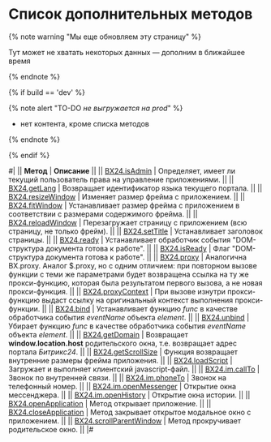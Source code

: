 # Список дополнительных методов

{% note warning "Мы еще обновляем эту страницу" %}

Тут может не хватать некоторых данных — дополним в ближайшее время

{% endnote %}

{% if build == 'dev' %}

{% note alert "TO-DO _не выгружается на prod_" %}

- нет контента, кроме списка методов

{% endnote %}

{% endif %}

#|
|| **Метод** | **Описание** ||
|| [BX24.isAdmin](./bx24-is-admin.md) | Определяет, имеет ли текущий пользователь права на управление приложениями. ||
|| [BX24.getLang](./bx24-get-lang.md) | Возвращает идентификатор языка текущего портала. ||
|| [BX24.resizeWindow](./bx24-resize-window.md) | Изменяет размер фрейма с приложением. ||
|| [BX24.fitWindow](./bx24-fit-window.md) | Устанавливает размер фрейма с приложением в соответствии с размерами содержимого фрейма. ||
|| [BX24.reloadWindow](./bx24-reload-window.md) | Перезагружает страницу с приложением (всю страницу, не только фрейм). ||
|| [BX24.setTitle](./bx24-set-title.md) | Устанавливает заголовок страницы. ||
|| [BX24.ready](./bx24-ready.md) | Устанавливает обработчик события "DOM-структура документа готова к работе". ||
|| [BX24.isReady](./bx24-is-ready.md) | Флаг "DOM-структура документа готова к работе". ||
|| [BX24.proxy](./bx24-proxy.md) | Аналогична BX.proxy. Аналог $.proxy, но с одним отличием: при повторном вызове функции с теми же параметрами будет возвращена ссылка на ту же прокси-функцию, которая была результатом первого вызова, а не новая прокси-функция. ||
|| [BX24.proxyContext](./bx24-proxy-context.md) | При вызове изнутри прокси-функцию выдаст ссылку на оригинальный контекст выполнения прокси-функции. ||
|| [BX24.bind](./bx24-bind.md) | Устанавливает функцию *func* в качестве обработчика события *eventName* объекта *element*. ||
|| [BX24.unbind](./bx24-unbind.md) | Убирает функцию *func* в качестве обработчика события *eventName* объекта *element*. ||
|| [BX24.getDomain](./bx24-get-domain.md) | Возвращает **window.location.host** родительского окна, т.е. возвращает адрес портала *Битрикс24*. ||
|| [BX24.getScrollSize](./bx24-get-scroll-size.md) | Функция возвращает внутренние размеры фрейма приложения. ||
|| [BX24.loadScript](./bx24-load-script.md) | Загружает и выполняет клиентский javascript-файл. ||
|| [BX24.im.callTo](./bx24-im-call-to.md) | Звонок по внутренней связи. ||
|| [BX24.im.phoneTo](./bx24-im-phone-to.md) | Звонок на телефонный номер. ||
|| [BX24.im.openMessenger](./bx24-im-open-messenger.md) | Открытие окна мессенджера. ||
|| [BX24.im.openHistory](./bx24-im-open-history.md) | Открытие окна истории. ||
|| [BX24.openApplication](./bx24-open-application.md) | Метод открывает приложение. ||
|| [BX24.closeApplication](./bx24-close-application.md) | Метод закрывает открытое модальное окно с приложением. ||
|| [BX24.scrollParentWindow](./bx24-scroll-parent-window.md) | Метод прокручивает родительское окно. ||
|#